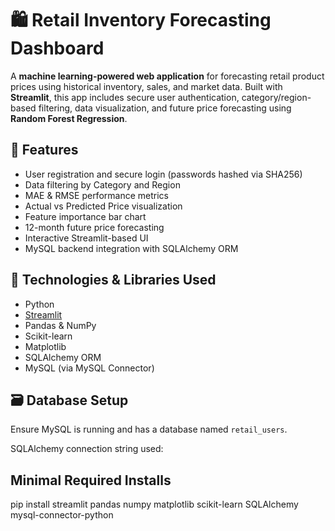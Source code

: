 # 🛍️ Retail Inventory Forecasting Dashboard

A **machine learning-powered web application** for forecasting retail product prices using historical inventory, sales, and market data. Built with **Streamlit**, this app includes secure user authentication, category/region-based filtering, data visualization, and future price forecasting using **Random Forest Regression**.

## 🚀 Features

- User registration and secure login (passwords hashed via SHA256)
- Data filtering by Category and Region
- MAE & RMSE performance metrics
- Actual vs Predicted Price visualization
- Feature importance bar chart
- 12-month future price forecasting
- Interactive Streamlit-based UI
- MySQL backend integration with SQLAlchemy ORM

## 🧠 Technologies & Libraries Used

- Python
- [Streamlit](https://streamlit.io)
- Pandas & NumPy
- Scikit-learn
- Matplotlib
- SQLAlchemy ORM
- MySQL (via MySQL Connector)

## 🗃️ Database Setup

Ensure MySQL is running and has a database named `retail_users`.

SQLAlchemy connection string used:


## Minimal Required Installs

pip install streamlit pandas numpy matplotlib scikit-learn SQLAlchemy mysql-connector-python
